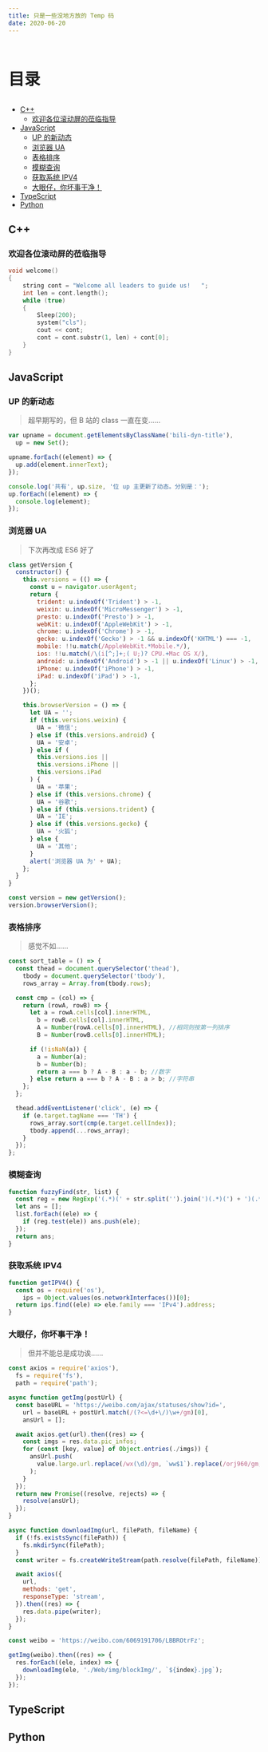 ```yaml
---
title: 只是一些没地方放的 Temp 码
date: 2020-06-20
---
```


<br>
<p style="font-size: 32px; font-weight: bold;">目录</p>
 
<!-- @import "[TOC]" {cmd="toc" depthFrom=2 depthTo=5 orderedList=false} -->
 
<!-- code_chunk_output -->

- [C++](#c)
  - [欢迎各位滚动屏的莅临指导](#欢迎各位滚动屏的莅临指导)
- [JavaScript](#javascript)
  - [UP 的新动态](#up-的新动态)
  - [浏览器 UA](#浏览器-ua)
  - [表格排序](#表格排序)
  - [模糊查询](#模糊查询)
  - [获取系统 IPV4](#获取系统-ipv4)
  - [大眼仔，你坏事干净！](#大眼仔你坏事干净)
- [TypeScript](#typescript)
- [Python](#python)

<!-- /code_chunk_output -->

## C++

### 欢迎各位滚动屏的莅临指导

```cpp {.line-numbers}
void welcome()
{
    string cont = "Welcome all leaders to guide us!   ";
    int len = cont.length();
    while (true)
    {
        Sleep(200);
        system("cls");
        cout << cont;
        cont = cont.substr(1, len) + cont[0];
    }
}
```

## JavaScript

### UP 的新动态

> 超早期写的，但 B 站的 class 一直在变......

```js {.line-numbers}
var upname = document.getElementsByClassName('bili-dyn-title'),
  up = new Set();

upname.forEach((element) => {
  up.add(element.innerText);
});

console.log('共有', up.size, '位 up 主更新了动态。分别是：');
up.forEach((element) => {
  console.log(element);
});
```

### 浏览器 UA

> 下次再改成 ES6 好了

```js {.line-numbers}
class getVersion {
  constructor() {
    this.versions = (() => {
      const u = navigator.userAgent;
      return {
        trident: u.indexOf('Trident') > -1,
        weixin: u.indexOf('MicroMessenger') > -1,
        presto: u.indexOf('Presto') > -1,
        webKit: u.indexOf('AppleWebKit') > -1,
        chrome: u.indexOf('Chrome') > -1,
        gecko: u.indexOf('Gecko') > -1 && u.indexOf('KHTML') === -1,
        mobile: !!u.match(/AppleWebKit.*Mobile.*/),
        ios: !!u.match(/\(i[^;]+;( U;)? CPU.+Mac OS X/),
        android: u.indexOf('Android') > -1 || u.indexOf('Linux') > -1,
        iPhone: u.indexOf('iPhone') > -1,
        iPad: u.indexOf('iPad') > -1,
      };
    })();

    this.browserVersion = () => {
      let UA = '';
      if (this.versions.weixin) {
        UA = '微信';
      } else if (this.versions.android) {
        UA = '安卓';
      } else if (
        this.versions.ios ||
        this.versions.iPhone ||
        this.versions.iPad
      ) {
        UA = '苹果';
      } else if (this.versions.chrome) {
        UA = '谷歌';
      } else if (this.versions.trident) {
        UA = 'IE';
      } else if (this.versions.gecko) {
        UA = '火狐';
      } else {
        UA = '其他';
      }
      alert('浏览器 UA 为' + UA);
    };
  }
}

const version = new getVersion();
version.browserVersion();
```

### 表格排序

> 感觉不如......

```js {.line-numbers}
const sort_table = () => {
  const thead = document.querySelector('thead'),
    tbody = document.querySelector('tbody'),
    rows_array = Array.from(tbody.rows);

  const cmp = (col) => {
    return (rowA, rowB) => {
      let a = rowA.cells[col].innerHTML,
        b = rowB.cells[col].innerHTML,
        A = Number(rowA.cells[0].innerHTML), //相同则按第一列排序
        B = Number(rowB.cells[0].innerHTML);

      if (!isNaN(a)) {
        a = Number(a);
        b = Number(b);
        return a === b ? A - B : a - b; //数字
      } else return a === b ? A - B : a > b; //字符串
    };
  };

  thead.addEventListener('click', (e) => {
    if (e.target.tagName === 'TH') {
      rows_array.sort(cmp(e.target.cellIndex));
      tbody.append(...rows_array);
    }
  });
};
```

### 模糊查询

```js {.line-numbers}
function fuzzyFind(str, list) {
  const reg = new RegExp('(.*)(' + str.split('').join(')(.*)(') + ')(.*)');
  let ans = [];
  list.forEach((ele) => {
    if (reg.test(ele)) ans.push(ele);
  });
  return ans;
}
```

### 获取系统 IPV4

```js {.line-numbers}
function getIPV4() {
  const os = require('os'),
    ips = Object.values(os.networkInterfaces())[0];
  return ips.find((ele) => ele.family === 'IPv4').address;
}
```

### 大眼仔，你坏事干净！

> 但并不能总是成功诶......

```js {.line-numbers}
const axios = require('axios'),
  fs = require('fs'),
  path = require('path');

async function getImg(postUrl) {
  const baseURL = 'https://weibo.com/ajax/statuses/show?id=',
    url = baseURL + postUrl.match(/(?<=\d+\/)\w+/gm)[0],
    ansUrl = [];

  await axios.get(url).then((res) => {
    const imgs = res.data.pic_infos;
    for (const [key, value] of Object.entries(./imgs)) {
      ansUrl.push(
        value.large.url.replace(/wx(\d)/gm, `ww$1`).replace(/orj960/gm, `large`)
      );
    }
  });
  return new Promise((resolve, rejects) => {
    resolve(ansUrl);
  });
}

async function downloadImg(url, filePath, fileName) {
  if (!fs.existsSync(filePath)) {
    fs.mkdirSync(filePath);
  }
  const writer = fs.createWriteStream(path.resolve(filePath, fileName));

  await axios({
    url,
    methods: 'get',
    responseType: 'stream',
  }).then((res) => {
    res.data.pipe(writer);
  });
}

const weibo = 'https://weibo.com/6069191706/LBBROtrFz';

getImg(weibo).then((res) => {
  res.forEach((ele, index) => {
    downloadImg(ele, './Web/img/blockImg/', `${index}.jpg`);
  });
});
```

## TypeScript

## Python
